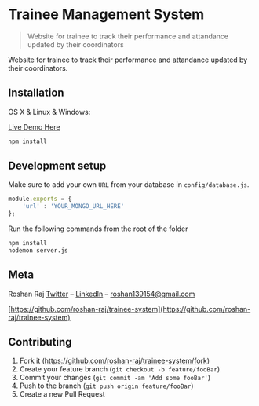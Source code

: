 # Trainee Management System
> Website for trainee to track their performance and attandance updated by their coordinators

Website for trainee to track their performance and attandance updated by their coordinators.

## Installation

OS X & Linux & Windows:

[Live Demo Here](https://ancient-forest-59951.herokuapp.com/)

```sh
npm install 
```

## Development setup

Make sure to add your own `URL` from your database in `config/database.js`.

```javascript
module.exports = {
    'url' : 'YOUR_MONGO_URL_HERE'
};
```

Run the following commands from the root of the folder

```sh
npm install
nodemon server.js
```

## Meta

Roshan Raj [Twitter](https://twitter.com/_roshan_raj)  – [LinkedIn](linkedin.com/in/roshan139154/) – roshan139154@gmail.com


[https://github.com/roshan-raj/trainee-system](https://github.com/roshan-raj/trainee-system)

## Contributing

1. Fork it (<https://github.com/roshan-raj/trainee-system/fork>)
2. Create your feature branch (`git checkout -b feature/fooBar`)
3. Commit your changes (`git commit -am 'Add some fooBar'`)
4. Push to the branch (`git push origin feature/fooBar`)
5. Create a new Pull Request